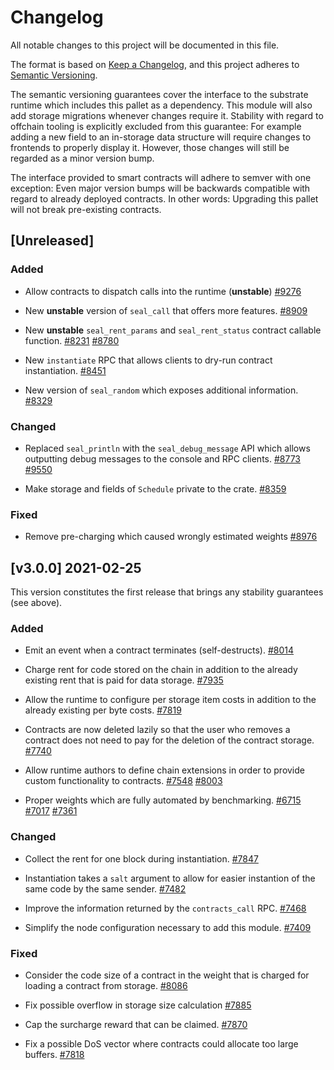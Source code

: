 # Changelog

All notable changes to this project will be documented in this file.

The format is based on [Keep a Changelog](https://keepachangelog.com/en/1.0.0/),
and this project adheres to [Semantic Versioning](https://semver.org/spec/v2.0.0.html).

The semantic versioning guarantees cover the interface to the substrate runtime which
includes this pallet as a dependency. This module will also add storage migrations whenever
changes require it. Stability with regard to offchain tooling is explicitly excluded from
this guarantee: For example adding a new field to an in-storage data structure will require
changes to frontends to properly display it. However, those changes will still be regarded
as a minor version bump.

The interface provided to smart contracts will adhere to semver with one exception: Even
major version bumps will be backwards compatible with regard to already deployed contracts.
In other words: Upgrading this pallet will not break pre-existing contracts.

## [Unreleased]

### Added

- Allow contracts to dispatch calls into the runtime (**unstable**)
  [#9276](https://github.com/ultrastable-money/substrate/pull/9276)

- New **unstable** version of `seal_call` that offers more features.
  [#8909](https://github.com/ultrastable-money/substrate/pull/8909)

- New **unstable** `seal_rent_params` and `seal_rent_status` contract callable function.
  [#8231](https://github.com/ultrastable-money/substrate/pull/8231)
  [#8780](https://github.com/ultrastable-money/substrate/pull/8780)

- New `instantiate` RPC that allows clients to dry-run contract instantiation.
  [#8451](https://github.com/ultrastable-money/substrate/pull/8451)

- New version of `seal_random` which exposes additional information.
  [#8329](https://github.com/ultrastable-money/substrate/pull/8329)

### Changed

- Replaced `seal_println` with the `seal_debug_message` API which allows outputting debug
  messages to the console and RPC clients.
  [#8773](https://github.com/ultrastable-money/substrate/pull/8773)
  [#9550](https://github.com/ultrastable-money/substrate/pull/9550)

- Make storage and fields of `Schedule` private to the crate.
  [#8359](https://github.com/ultrastable-money/substrate/pull/8359)

### Fixed

- Remove pre-charging which caused wrongly estimated weights
  [#8976](https://github.com/ultrastable-money/substrate/pull/8976)

## [v3.0.0] 2021-02-25

This version constitutes the first release that brings any stability guarantees (see above).

### Added

- Emit an event when a contract terminates (self-destructs).
  [#8014](https://github.com/ultrastable-money/substrate/pull/8014)

- Charge rent for code stored on the chain in addition to the already existing
  rent that is paid for data storage.
  [#7935](https://github.com/ultrastable-money/substrate/pull/7935)

- Allow the runtime to configure per storage item costs in addition
  to the already existing per byte costs.
  [#7819](https://github.com/ultrastable-money/substrate/pull/7819)

- Contracts are now deleted lazily so that the user who removes a contract
  does not need to pay for the deletion of the contract storage.
  [#7740](https://github.com/ultrastable-money/substrate/pull/7740)

- Allow runtime authors to define chain extensions in order to provide custom
  functionality to contracts.
  [#7548](https://github.com/ultrastable-money/substrate/pull/7548)
  [#8003](https://github.com/ultrastable-money/substrate/pull/8003)

- Proper weights which are fully automated by benchmarking.
  [#6715](https://github.com/ultrastable-money/substrate/pull/6715)
  [#7017](https://github.com/ultrastable-money/substrate/pull/7017)
  [#7361](https://github.com/ultrastable-money/substrate/pull/7361)

### Changed

- Collect the rent for one block during instantiation.
  [#7847](https://github.com/ultrastable-money/substrate/pull/7847)

- Instantiation takes a `salt` argument to allow for easier instantion of the
  same code by the same sender.
  [#7482](https://github.com/ultrastable-money/substrate/pull/7482)

- Improve the information returned by the `contracts_call` RPC.
  [#7468](https://github.com/ultrastable-money/substrate/pull/7468)

- Simplify the node configuration necessary to add this module.
  [#7409](https://github.com/ultrastable-money/substrate/pull/7409)

### Fixed

- Consider the code size of a contract in the weight that is charged for
  loading a contract from storage.
  [#8086](https://github.com/ultrastable-money/substrate/pull/8086)

- Fix possible overflow in storage size calculation
  [#7885](https://github.com/ultrastable-money/substrate/pull/7885)

- Cap the surcharge reward that can be claimed.
  [#7870](https://github.com/ultrastable-money/substrate/pull/7870)

- Fix a possible DoS vector where contracts could allocate too large buffers.
  [#7818](https://github.com/ultrastable-money/substrate/pull/7818)
